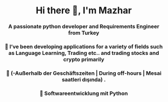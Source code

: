 <!--
**MazharUmutYilmaz/MazharUmutYilmaz** is a ✨ _special_ ✨ repository because its `README.md` (this file) appears on your GitHub profile.

Here are some ideas to get you started:

-   currently working on ...
- 🌱 I’m currently learning ...
- 👯 I’m looking to collaborate on ...
- 🤔 I’m looking for help with ...
- 💬 Ask me about ...
- 📫 How to reach me: ...
- 😄 Pronouns: ...
- ⚡ Fun fact: ...
-->
<h1 align="center">Hi there 👋, I'm Mazhar</h1>
<h3 align="center">A passionate python developer and Requirements Engineer from Turkey</h3>
<h3 align="center">🔭 I’ve been developing applications for a variety of fields such as Language Learning, Trading etc.. 
and trading stocks and crypto primarily 
  
<h3 align="center">🔭 (-Außerhalb der Geschäftszeiten | During off-hours | Mesai saatleri dışında) .</h3>
<h3 align="center">🔭 Softwareentwicklung mit Python</h3>

